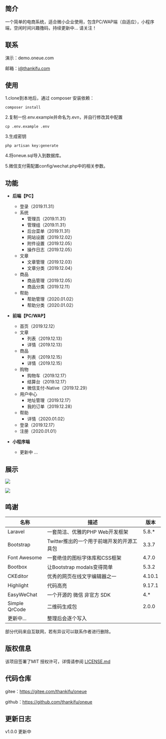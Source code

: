 ## 简介

一个简单的电商系统，适合微小企业使用，包含PC/WAP端（自适应），小程序端，空闲时间兴趣撸码，持续更新中... 请关注！

## 联系

演示：demo.oneue.com

邮箱：i@thankifu.com

## 使用

1.clone到本地后，通过 composer 安装依赖：

```
composer install
```

2.复制一份.env.example并命名为.evn，并自行修改其中配置

```
cp .env.example .env
```

3.生成密钥

```
php artisan key:generate
```

4.将oneue.sql导入到数据库。

5.微信支付需配置config/wechat.php中的相关参数。

## 功能

- **后端【PC】**
  - 登录（2019.11.31）
  - 系统
    - 管理员（2019.11.31）
    - 管理组（2019.11.31）
    - 后台菜单（2019.11.31）
    - 网站设置（2019.12.02）
    - 附件设置（2019.12.05）
    - 操作日志（2019.12.05）
  - 文章
    - 文章管理（2019.12.03）
    - 文章分类（2019.12.04）
  - 商品
    - 商品管理（2019.12.05）
    - 商品分类（2019.12.11）
  - 帮助
    - 帮助管理（2020.01.02）
    - 帮助分类（2020.01.02）

- **前端【PC/WAP】**
  - 首页（2019.12.12）
  - 文章
    - 列表（2019.12.13）
    - 详情（2019.12.13）
  - 商品
    - 列表（2019.12.15）
    - 详情（2019.12.15）
  - 购物
    - 购物车（2019.12.17）
    - 结算台（2019.12.17）
    - 微信支付-Native（2019.12.29）
  - 用户中心
    - 地址管理（2019.12.17）
    - 我的订单（2019.12.28）
  - 帮助
    - 详情（2020.01.02）
  - 登录（2019.12.17）
  - 注册（2020.01.01）
- **小程序端**
  - 更新中 ...

## 展示

![](https://img.starslabs.com/uploads/5c8b3d4fadb8d3a0/8bb42a241a42fb84.png)

![](https://img.starslabs.com/uploads/ac7276251d41c2c0/d833b516f874976e.png)

## 鸣谢

| 名称          | 描述                                      | 版本   |
| ------------- | ----------------------------------------- | ------ |
| Laravel       | 一套简洁、优雅的PHP Web开发框架           | 5.8.*  |
| Bootstrap     | Twitter推出的一个用于前端开发的开源工具包 | 3.3.7  |
| Font Awesome  | 一套绝佳的图标字体库和CSS框架             | 4.7.0  |
| Bootbox       | 让Bootstrap modals变得简单                | 5.3.2  |
| CKEditor      | 优秀的网页在线文字编辑器之一              | 4.10.1 |
| Highlight     | 代码高亮                                  | 9.17.1 |
| EasyWeChat    | 一个开源的 微信 非官方 SDK                | 4.*    |
| Simple QrCode | 二维码生成包                              | 2.0.0  |
| 更新中...     | 整理后会逐个写入                          |        |

部分代码来自互联网，若有异议可以联系作者进行删除。

## 版权信息

该项目签署了MIT 授权许可，详情请参阅 [LICENSE.md](/LICENSE)

## 代码仓库

gitee：https://gitee.com/thankifu/oneue

github：https://github.com/thankifu/oneue

## 更新日志

v1.0.0	更新中